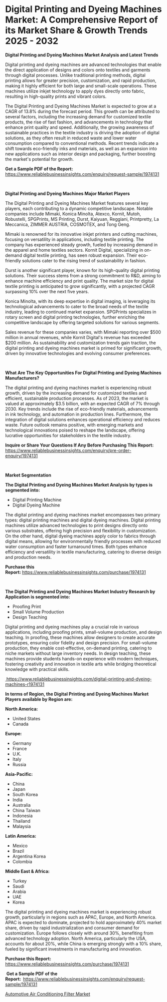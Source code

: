 <p><h1>Digital Printing and Dyeing Machines Market: A Comprehensive Report of its Market Share & Growth Trends 2025 - 2032</h1></p><p><strong>Digital Printing and Dyeing Machines Market Analysis and Latest Trends</strong></p>
<p><p>Digital printing and dyeing machines are advanced technologies that enable the direct application of designs and colors onto textiles and garments through digital processes. Unlike traditional printing methods, digital printing allows for greater precision, customization, and rapid production, making it highly efficient for both large and small-scale operations. These machines utilize inkjet technology to apply dyes directly onto fabric, resulting in high-quality prints and vibrant colors.</p><p>The Digital Printing and Dyeing Machines Market is expected to grow at a CAGR of 13.8% during the forecast period. This growth can be attributed to several factors, including the increasing demand for customized textile products, the rise of fast fashion, and advancements in technology that enhance print quality and speed. Additionally, the growing awareness of sustainable practices in the textile industry is driving the adoption of digital solutions, as they often result in reduced waste and lower water consumption compared to conventional methods. Recent trends indicate a shift towards eco-friendly inks and materials, as well as an expansion into new applications such as interior design and packaging, further boosting the market's potential for growth.</p></p>
<p><strong>Get a Sample PDF of the Report:&nbsp;</strong> <a href="https://www.reliablebusinessinsights.com/enquiry/request-sample/1974131?utm_campaign=2174&utm_medium=2&utm_source=Github&utm_content=ia&utm_term=18022025&utm_id=digital-printing-and-dyeing-machines">https://www.reliablebusinessinsights.com/enquiry/request-sample/1974131</a></p>
<p>&nbsp;</p>
<p><strong>Digital Printing and Dyeing Machines Major Market Players</strong></p>
<p><p>The Digital Printing and Dyeing Machines Market features several key players, each contributing to a dynamic competitive landscape. Notable companies include Mimaki, Konica Minolta, Atexco, Kornit, Mutoh, Robustelli, SPGPrints, MS Printing, Durst, Kaiyuan, Reggiani, Printpretty, La Meccanica, ZIMMER AUSTRIA, COSMOTEX, and Tong Geng.</p><p>Mimaki is renowned for its innovative inkjet printers and cutting machines, focusing on versatility in applications, including textile printing. The company has experienced steady growth, fueled by increasing demand in the apparel and home textiles sectors. Kornit Digital, specializing in on-demand digital textile printing, has seen robust expansion. Their eco-friendly solutions cater to the rising trend of sustainability in fashion.</p><p>Durst is another significant player, known for its high-quality digital printing solutions. Their success stems from a strong commitment to R&D, aiming to enhance machine efficiency and print quality. The market size for digital textile printing is anticipated to grow significantly, with a projected CAGR surpassing 10% over the next five years.</p><p>Konica Minolta, with its deep expertise in digital imaging, is leveraging its technological advancements to cater to the broad needs of the textile industry, leading to continued market expansion. SPGPrints specializes in rotary screen and digital printing technologies, further enriching the competitive landscape by offering targeted solutions for various segments.</p><p>Sales revenue for these companies varies, with Mimaki reporting over $500 million in annual revenues, while Kornit Digital's revenue has exceeded $200 million. As sustainability and customization trends gain traction, the digital printing and dyeing machines market is primed for significant growth, driven by innovative technologies and evolving consumer preferences.</p></p>
<p>&nbsp;</p>
<p><strong>What Are The Key Opportunities For Digital Printing and Dyeing Machines Manufacturers?</strong></p>
<p><p>The digital printing and dyeing machines market is experiencing robust growth, driven by the increasing demand for customized textiles and efficient, sustainable production processes. As of 2023, the market is valued at approximately $3.5 billion, with an expected CAGR of 7% through 2030. Key trends include the rise of eco-friendly materials, advancements in ink technology, and automation in production lines. Furthermore, the integration of digital solutions enhances operational efficiency and reduces waste. Future outlook remains positive, with emerging markets and technological innovations poised to reshape the landscape, offering lucrative opportunities for stakeholders in the textile industry.</p></p>
<p><strong>Inquire or Share Your Questions If Any Before Purchasing This Report:</strong> <a href="https://www.reliablebusinessinsights.com/enquiry/pre-order-enquiry/1974131?utm_campaign=2174&utm_medium=2&utm_source=Github&utm_content=ia&utm_term=18022025&utm_id=digital-printing-and-dyeing-machines">https://www.reliablebusinessinsights.com/enquiry/pre-order-enquiry/1974131</a></p>
<p>&nbsp;</p>
<p><strong>Market Segmentation</strong></p>
<p><strong>The Digital Printing and Dyeing Machines Market Analysis by types is segmented into:</strong></p>
<p><ul><li>Digital Printing Machine</li><li>Digital Dyeing Machine</li></ul></p>
<p><p>The digital printing and dyeing machines market encompasses two primary types: digital printing machines and digital dyeing machines. Digital printing machines utilize advanced technologies to print designs directly onto various substrates, offering high precision and flexibility in customization. On the other hand, digital dyeing machines apply color to fabrics through digital means, allowing for environmentally friendly processes with reduced water consumption and faster turnaround times. Both types enhance efficiency and versatility in textile manufacturing, catering to diverse design and production needs.</p></p>
<p><strong>Purchase this Report:&nbsp;</strong><a href="https://www.reliablebusinessinsights.com/purchase/1974131?utm_campaign=2174&utm_medium=2&utm_source=Github&utm_content=ia&utm_term=18022025&utm_id=digital-printing-and-dyeing-machines">https://www.reliablebusinessinsights.com/purchase/1974131</a></p>
<p>&nbsp;</p>
<p><strong>The Digital Printing and Dyeing Machines Market Industry Research by Application is segmented into:</strong></p>
<p><ul><li>Proofing Print</li><li>Small Volume Production</li><li>Design Teaching</li></ul></p>
<p><p>Digital printing and dyeing machines play a crucial role in various applications, including proofing prints, small-volume production, and design teaching. In proofing, these machines allow designers to create accurate prototypes, ensuring color fidelity and design precision. For small-volume production, they enable cost-effective, on-demand printing, catering to niche markets without large inventory needs. In design teaching, these machines provide students hands-on experience with modern techniques, fostering creativity and innovation in textile arts while bridging theoretical knowledge with practical skills.</p></p>
<p><a href="https://www.reliablebusinessinsights.com/digital-printing-and-dyeing-machines-r1974131?utm_campaign=2174&utm_medium=2&utm_source=Github&utm_content=ia&utm_term=18022025&utm_id=digital-printing-and-dyeing-machines">&nbsp;https://www.reliablebusinessinsights.com/digital-printing-and-dyeing-machines-r1974131</a></p>
<p><strong>In terms of Region, the Digital Printing and Dyeing Machines Market Players available by Region are:</strong></p>
<p>
    <p> <strong> North America: </strong>
        <ul>
            <li>United States</li>
            <li>Canada</li>
        </ul>
        </p> 
    <p> <strong> Europe: </strong>
        <ul>
            <li>Germany</li>
            <li>France</li>
            <li>U.K.</li>
            <li>Italy</li>
            <li>Russia</li>
        </ul>
        </p> 
    <p> <strong> Asia-Pacific: </strong>
        <ul>
            <li>China</li>
            <li>Japan</li>
            <li>South Korea</li>
            <li>India</li>
            <li>Australia</li>
            <li>China Taiwan</li>
            <li>Indonesia</li>
            <li>Thailand</li>
            <li>Malaysia</li>
        </ul>
        </p> 
    <p> <strong> Latin America: </strong>
        <ul>
            <li>Mexico</li>
            <li>Brazil</li>
            <li>Argentina Korea</li>
            <li>Colombia</li>
        </ul>
        </p> 
    <p> <strong> Middle East & Africa: </strong>
        <ul>
            <li>Turkey</li>
            <li>Saudi</li>
            <li>Arabia</li>
            <li>UAE</li>
            <li>Korea</li>
        </ul>
    </p>
    </p>
<p><p>The digital printing and dyeing machines market is experiencing robust growth, particularly in regions such as APAC, Europe, and North America. APAC is expected to dominate, projected to hold approximately 40% market share, driven by rapid industrialization and consumer demand for customization. Europe follows closely with around 30%, benefiting from advanced technology adoption. North America, particularly the USA, accounts for about 20%, while China is emerging strongly with a 10% share, fueled by significant investments in manufacturing and innovation.</p></p>
<p><strong>Purchase this Report: </strong><a href="https://www.reliablebusinessinsights.com/purchase/1974131?utm_campaign=2174&utm_medium=2&utm_source=Github&utm_content=ia&utm_term=18022025&utm_id=digital-printing-and-dyeing-machines">https://www.reliablebusinessinsights.com/purchase/1974131</a></p>
<p>&nbsp;<strong>Get a Sample PDF of the Report:&nbsp;&nbsp;</strong><a href="https://www.reliablebusinessinsights.com/enquiry/request-sample/1974131?utm_campaign=2174&utm_medium=2&utm_source=Github&utm_content=ia&utm_term=18022025&utm_id=digital-printing-and-dyeing-machines">https://www.reliablebusinessinsights.com/enquiry/request-sample/1974131</a></p>
<p><strong></strong></p>
<p><p><a href="https://github.com/rosamariarocque98/Market-Research-Report-List-1/blob/main/automotive-air-conditioning-filter-market.md?utm_campaign=2174&utm_medium=2&utm_source=Github&utm_content=ia&utm_term=18022025&utm_id=digital-printing-and-dyeing-machines">Automotive Air Conditioning Filter Market</a></p></p>